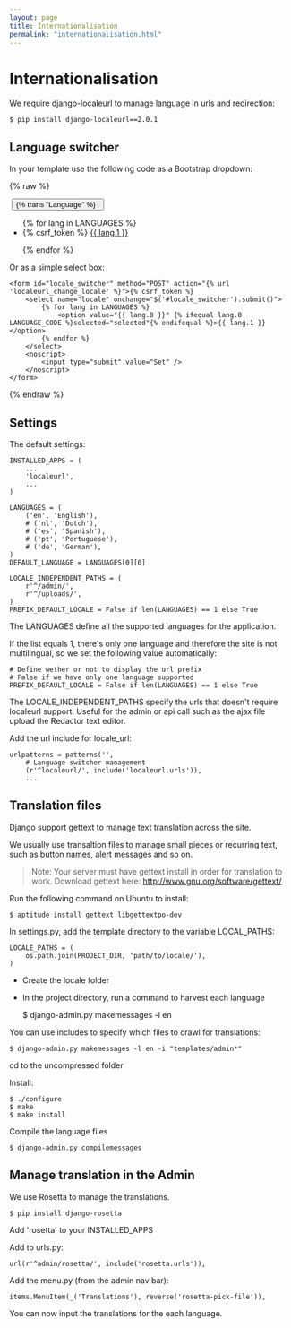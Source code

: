 ```yaml
---
layout: page
title: Internationalisation
permalink: "internationalisation.html"
---
```


Internationalisation
====================

We require django-localeurl to manage language in urls and redirection:

    $ pip install django-localeurl==2.0.1

Language switcher
-----------------

In your template use the following code as a Bootstrap dropdown:

{% raw %} 
    <div class="btn-group pull-right">
      <span class="btn"><img src="/static/admin/img/flags/{{LANGUAGE_CODE}}.png" alt=""></span>
      <button class="btn dropdown-toggle" data-toggle="dropdown">
        {% trans "Language" %} &nbsp; <span class="caret"></span>
      </button>
      <ul class="dropdown-menu">
        {% for lang in LANGUAGES %}
        <li class="{% ifequal lang.0 LANGUAGE_CODE %}active{% endifequal %}">
            <form class="locale_switcher" method="POST" action="{% url 'localeurl_change_locale' %}">{% csrf_token %}
                <input type="hidden" name="locale" value="{{ lang.0 }}" />
                <a href="#" onclick="$(this).parent().submit()">{{ lang.1 }}</a>
            </form>
        </li>
        {% endfor %} 
      </ul>
    </div>

Or as a simple select box:

    <form id="locale_switcher" method="POST" action="{% url 'localeurl_change_locale' %}">{% csrf_token %}
        <select name="locale" onchange="$('#locale_switcher').submit()">
            {% for lang in LANGUAGES %}
                <option value="{{ lang.0 }}" {% ifequal lang.0 LANGUAGE_CODE %}selected="selected"{% endifequal %}>{{ lang.1 }}</option>
            {% endfor %}
        </select>
        <noscript>
            <input type="submit" value="Set" />
        </noscript>
    </form>
{% endraw %}  

Settings
--------

The default settings:

    INSTALLED_APPS = (
        ...
        'localeurl',
        ...
    )

    LANGUAGES = (
        ('en', 'English'),
        # ('nl', 'Dutch'),
        # ('es', 'Spanish'),
        # ('pt', 'Portuguese'),
        # ('de', 'German'),
    )
    DEFAULT_LANGUAGE = LANGUAGES[0][0]

    LOCALE_INDEPENDENT_PATHS = (
        r'^/admin/',
        r'^/uploads/',
    )
    PREFIX_DEFAULT_LOCALE = False if len(LANGUAGES) == 1 else True


The LANGUAGES define all the supported languages for the application.

If the list equals 1, there's only one language and therefore the site is not multilingual, so we set the following value automatically:

    # Define wether or not to display the url prefix
    # False if we have only one language supported
    PREFIX_DEFAULT_LOCALE = False if len(LANGUAGES) == 1 else True
    
The LOCALE_INDEPENDENT_PATHS specify the urls that doesn't require localeurl support. Useful for the admin or api call such as the ajax file upload the Redactor text editor.

Add the url include for locale_url:

    urlpatterns = patterns('',
        # Language switcher management
        (r'^localeurl/', include('localeurl.urls')),
        ...


Translation files
-----------------

Django support gettext to manage text translation across the site.

We usually use transaltion files to manage small pieces or recurring text, such as button names, alert messages and so on.


> Note: Your server must have gettext install in order for translation to work. Download gettext here: http://www.gnu.org/software/gettext/

Run the following command on Ubuntu to install:

    $ aptitude install gettext libgettextpo-dev 


In settings.py, add the template directory to the variable LOCAL_PATHS:

    LOCALE_PATHS = (
        os.path.join(PROJECT_DIR, 'path/to/locale/'),
    )

- Create the locale folder
- In the project directory, run a command to harvest each language

    $ django-admin.py makemessages -l en

You can use includes to specify which files to crawl for translations:

    $ django-admin.py makemessages -l en -i "templates/admin*"



cd to the uncompressed folder

Install:

    $ ./configure
    $ make
    $ make install

Compile the language files

    $ django-admin.py compilemessages


Manage translation in the Admin
-------------------------------

We use Rosetta to manage the translations.

    $ pip install django-rosetta


Add 'rosetta' to your INSTALLED_APPS

Add to urls.py:

    url(r'^admin/rosetta/', include('rosetta.urls')),

Add the menu.py (from the admin nav bar):

    items.MenuItem(_('Translations'), reverse('rosetta-pick-file')),

You can now input the translations for the each language.
